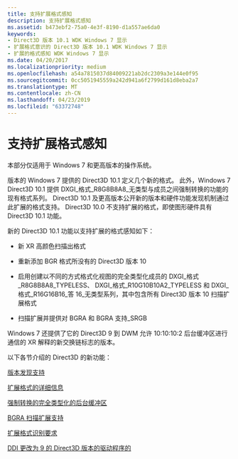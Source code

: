 ```yaml
---
title: 支持扩展格式感知
description: 支持扩展格式感知
ms.assetid: b473ebf2-75a0-4e3f-8190-d1a557ae6da0
keywords:
- Direct3D 版本 10.1 WDK Windows 7 显示
- 扩展格式意识的 Direct3D 版本 10.1 WDK Windows 7 显示
- 扩展的格式感知 WDK Windows 7 显示
ms.date: 04/20/2017
ms.localizationpriority: medium
ms.openlocfilehash: a54a7815037d84009221ab2dc2309a3e144e0f95
ms.sourcegitcommit: 0cc5051945559a242d941a6f2799d161d8eba2a7
ms.translationtype: MT
ms.contentlocale: zh-CN
ms.lasthandoff: 04/23/2019
ms.locfileid: "63372748"
---
```

# <a name="supporting-extended-format-awareness"></a>支持扩展格式感知


本部分仅适用于 Windows 7 和更高版本的操作系统。

版本的 Windows 7 提供的 Direct3D 10.1 定义几个新的格式。 此外，Windows 7 Direct3D 10.1 提供 DXGI\_格式\_R8G8B8A8\_无类型与成员之间强制转换的功能的现有格式系列。 Direct3D 10.1 及更高版本公开新的版本和硬件功能发现机制通过此扩展的格式支持。 Direct3D 10.0 不支持扩展的格式，即使图形硬件具有 Direct3D 10.1 功能。

新的 Direct3D 10.1 功能以支持扩展的格式感知如下：

-   新 XR 高颜色扫描出格式

-   重新添加 BGR 格式所没有的 Direct3D 版本 10

-   启用创建以不同的方式格式化视图的完全类型化成员的 DXGI\_格式\_R8G8B8A8\_TYPELESS、 DXGI\_格式\_R10G10B10A2\_TYPELESS 和 DXGI\_格式\_R16G16B16\_答 16\_无类型系列，其中包含所有 Direct3D 版本 10 扫描扩展格式

-   扫描扩展并提供对 BGRA 和 BGRA 支持\_SRGB

Windows 7 还提供了它的 Direct3D 9 到 DWM 允许 10:10:10:2 后台缓冲区进行通信的 XR 解释的新交换链标志的版本。

以下各节介绍的 Direct3D 的新功能：

[版本发现支持](version-discovery-support.md)

[扩展格式的详细信息](details-of-the-extended-format.md)

[强制转换的完全类型化的后台缓冲区](fully-typed-back-buffers-casting.md)

[BGRA 扫描扩展支持](bgra-scan-out-support.md)

[扩展格式识别要求](extended-format-aware-requirements.md)

[DDI 更改为 9 的 Direct3D 版本的驱动程序的](ddi-changes-for-direct3d-version-9-drivers.md)

 

 





